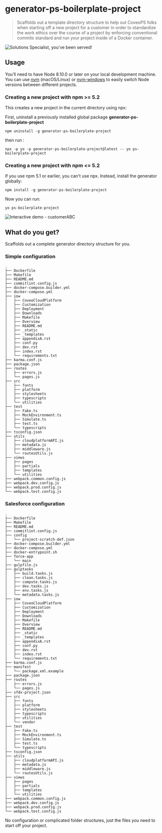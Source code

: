# generator-ps-boilerplate-project

> Scaffolds out a template directory structure to help out CoveoPS folks when starting off a new project for a customer in order to standardize the work ethics over the course of a project by enforcing conventional commits standard and run your project inside of a Docker container. 

![Solutions Specialist, you've been served!](https://i.imgflip.com/1jaox9.jpg)

## Usage

You’ll need to have Node 8.10.0 or later on your local development machine. You can use [nvm](https://github.com/creationix/nvm#installation) (macOS/Linux) or [nvm-windows](https://github.com/coreybutler/nvm-windows#node-version-manager-nvm-for-windows) to easily switch Node versions between different projects.

### Creating a new project with npm >= 5.2

This creates a new project in the current directory using npx:

First, uninstall a previously installed global package **generator-ps-boilerplate-project**

    npm uninstall -g generator-ps-boilerplate-project

then run :

    npx -p yo -p generator-ps-boilerplate-project@latest -- yo ps-boilerplate-project


### Creating a new project with npm <= 5.2

If you use npm 5.1 or earlier, you can't use npx. Instead, install the generator globally:

    npm install -g generator-ps-boilerplate-project

Now you can run:

    yo ps-boilerplate-project

![Interactive demo - customerABC](https://coveojfallaire.bitbucket.io/generator-ps-boilerplate-project/demo-boilerplate-project-Jun-20-2019.gif)

## What do you get?

Scaffolds out a complete generator directory structure for you.

### Simple configuration

```
.
├── Dockerfile
├── Makefile
├── README.md
├── commitlint.config.js
├── docker-compose.builder.yml
├── docker-compose.yml
├── iow
│   ├── CoveoCloudPlatform
│   ├── Customization
│   ├── Deployment
│   ├── Downloads
│   ├── Makefile
│   ├── Overview
│   ├── README.md
│   ├── _static
│   ├── _templates
│   ├── appendixA.rst
│   ├── conf.py
│   ├── dev.rst
│   ├── index.rst
│   └── requirements.txt
├── karma.conf.js
├── package.json
├── routes
│   ├── errors.js
│   └── pages.js
├── src
│   ├── fonts
│   ├── platform
│   ├── stylesheets
│   ├── typescripts
│   └── utilities
├── test
│   ├── Fake.ts
│   ├── MockEnvironment.ts
│   ├── Simulate.ts
│   ├── test.ts
│   └── typescripts
├── tsconfig.json
├── utils
│   ├── cloudplatformAPI.js
│   ├── metadata.js
│   ├── middleware.js
│   └── routesUtils.js
├── views
│   ├── pages
│   ├── partials
│   ├── templates
│   └── utilities
├── webpack.common.config.js
├── webpack.dev.config.js
├── webpack.prod.config.js
└── webpack.test.config.js
```

### Salesforce configuration

```
.
├── Dockerfile
├── Makefile
├── README.md
├── commitlint.config.js
├── config
│   └── project-scratch-def.json
├── docker-compose.builder.yml
├── docker-compose.yml
├── docker-entrypoint.sh
├── force-app
│   └── main
├── gulpfile.js
├── gulptasks
│   ├── build.tasks.js
│   ├── clean.tasks.js
│   ├── compute.tasks.js
│   ├── dev.tasks.js
│   ├── env.tasks.js
│   └── metadata.tasks.js
├── iow
│   ├── CoveoCloudPlatform
│   ├── Customization
│   ├── Deployment
│   ├── Downloads
│   ├── Makefile
│   ├── Overview
│   ├── README.md
│   ├── _static
│   ├── _templates
│   ├── appendixA.rst
│   ├── conf.py
│   ├── dev.rst
│   ├── index.rst
│   └── requirements.txt
├── karma.conf.js
├── manifest
│   └── package.xml.example
├── package.json
├── routes
│   ├── errors.js
│   └── pages.js
├── sfdx-project.json
├── src
│   ├── fonts
│   ├── platform
│   ├── stylesheets
│   ├── typescripts
│   ├── utilities
│   └── vendor
├── test
│   ├── Fake.ts
│   ├── MockEnvironment.ts
│   ├── Simulate.ts
│   ├── test.ts
│   └── typescripts
├── tsconfig.json
├── utils
│   ├── cloudplatformAPI.js
│   ├── metadata.js
│   ├── middleware.js
│   └── routesUtils.js
├── views
│   ├── pages
│   ├── partials
│   ├── templates
│   └── utilities
├── webpack.common.config.js
├── webpack.dev.config.js
├── webpack.prod.config.js
└── webpack.test.config.js
```


No configuration or complicated folder structures, just the files you need to start off your project.
